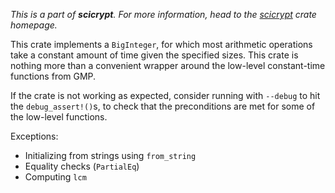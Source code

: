 _This is a part of **scicrypt**. For more information, head to the
[scicrypt](https://crates.io/crates/scicrypt) crate homepage._

This crate implements a `BigInteger`, for which most arithmetic operations take a constant amount of time given the specified sizes. This crate is nothing more than a convenient wrapper around the low-level constant-time functions from GMP.

If the crate is not working as expected, consider running with `--debug` to hit the `debug_assert!()`s, to check that the preconditions are met for some of the low-level functions.

Exceptions:
- Initializing from strings using `from_string`
- Equality checks (`PartialEq`)
- Computing `lcm` 
